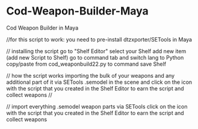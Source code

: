 # Cod-Weapon-Builder-Maya
Cod Weapon Builder in Maya


//for this script to work:
you need to pre-install dtzxporter/SETools in Maya

// installing the script
go to "Shelf Editor"
select your Shelf
add new item (add new Script to Shelf)
go to command tab and switch lang to Python
copy/paste from cod_weaponbuild22.py to command
save Shelf

// how the script works
importing the bulk of your weapons
and any additional part of it
via SETools .semodel in the scene
and click on the icon with the script that you created in the Shelf Editor to earn the script and collect weapons
//

// import everything .semodel weapon parts via SETools
click on the icon with the script that you created in the Shelf Editor to earn the script and collect weapons
